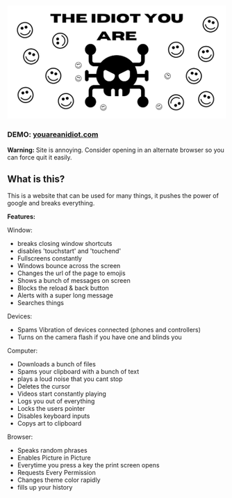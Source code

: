 [![The Idiot You Are – The Power of the Web Platform](idiot.png)](https://noahninja100.github.io/)

### DEMO: [youareanidiot.com](https://noahninja100.github.io)

**Warning:** Site is annoying. Consider opening in an alternate browser so you can force quit it easily.

## What is this?

This is a website that can be used for many things, it pushes the power of google and breaks everything.

**Features:**

Window:
  - breaks closing window shortcuts
  - disables 'touchstart' and 'touchend'
  - Fullscreens constantly
  - Windows bounce across the screen
  - Changes the url of the page to emojis
  - Shows a bunch of messages on screen
  - Blocks the reload & back button
  - Alerts with a super long message
  - Searches things

Devices:
  - Spams Vibration of devices connected (phones and controllers)
  - Turns on the camera flash if you have one and blinds you

Computer:
  - Downloads a bunch of files
  - Spams your clipboard with a bunch of text
  - plays a loud noise that you cant stop
  - Deletes the cursor
  - Videos start constantly playing
  - Logs you out of everything
  - Locks the users pointer
  - Disables keyboard inputs
  - Copys art to clipboard

Browser:
  - Speaks random phrases
  - Enables Picture in Picture
  - Everytime you press a key the print screen opens
  - Requests Every Permission
  - Changes theme color rapidly
  - fills up your history
